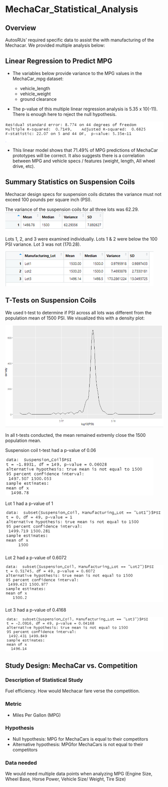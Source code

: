 # MechaCar_Statistical_Analysis

## Overview
AutosRUs’ required specific data to assist the with manufacturing of the Mechacar. We provided multiple analysis below:

## Linear Regression to Predict MPG
- The variables below provide variance to the MPG values in the MechaCar_mpg dataset:
	- vehicle_length
	- vehicle_weight
	- ground clearance
	
	
- The p-value of this multiple linear regression analysis is 5.35 x 10(-11). There is enough here to reject the null hypothesis.

![Deliverable_1](/resources/1_lin.png)

- This linear model shows that 71.49% of MPG predictions of MechaCar prototypes will be correct. It also suggests there is a correlation between MPG and vehicle specs / features (weight, length, All wheel drive, etc).

## Summary Statistics on Suspension Coils
Mechacar design specs for suspension coils dictates the variance must not exceed 100 pounds per square inch (PSI).

The variance of the suspension coils for all three lots was 62.29.  
![Deliverable_2_TotalSum](/resources/2_suscoil.png)

Lots 1, 2, and 3 were examined individually. Lots 1 & 2 were below the 100 PSI variance. Lot 3 was not (170.28).

![Deliverable_2_LotSum](/resources/3_lot.png)


## T-Tests on Suspension Coils
We used t-test to determine if PSI across all lots was different from the population mean of 1500 PSI. We visualized this with a density plot: 

![Deliverable 2_DensityPlot](/resources/4_ttest.png)


In all t-tests conducted, the mean remained extremly close the 1500 population mean.

Suspension coil t-test  had a p-value of 0.06  

![Deliverable_3_All_T-test](/resources/5_suspv0602.png)

Lot 1 had a p-value of 1

![Deliverable_3_Lot1_T-test](/resources/6_suspv1.png)

Lot 2 had a p-value of 0.6072 

![Deliverable_3_Lot2_T-test](/resources/7_suspv06.png)

Lot 3 had a p-value of 0.4168

![Deliverable_3_Lot3_T-test](/resources/8_suspv04.png)

## Study Design: MechaCar vs. Competition
### Description of Statistical Study
Fuel efficiency. How would Mechacar fare verse the competition.

### Metric
- Miles Per Gallon (MPG)

### Hypothesis
- Null hypothesis: MPG for MechaCars is equal to their competitors
- Alternative hypothesis: MPGfor MechaCars is not equal to their competitors

### Data needed
We would need multiple data points when analyzing MPG (Engine Size, Wheel Base, Horse Power, Vehicle Size/ Weight, Tire Size)
